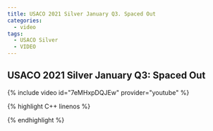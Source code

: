 ```yaml
---
title: USACO 2021 Silver January Q3. Spaced Out
categories:
  - video
tags:
  - USACO Silver
  - VIDEO 
---
```

  
## USACO 2021 Silver January Q3: Spaced Out  
  
{% include video id="7eMHxpDQJEw" provider="youtube" %}
  
  
{% highlight C++ linenos %}
  
{% endhighlight %}  

